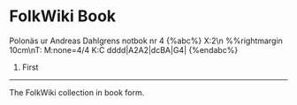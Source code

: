 FolkWiki Book
=======

Polonäs ur Andreas Dahlgrens notbok nr 4 {%abc%}
X:2\n %%rightmargin 10cm\nT:
M:none=4/4
K:C
dddd|A2A2|dcBA|G4|
{%endabc%}


1. First
--------

The FolkWiki collection in book form.